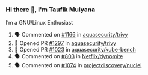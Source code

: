 ### Hi there 👋, I'm Taufik Mulyana

I’m a GNU/Linux Enthusiast

<!--START_SECTION:activity-->
1. 🗣 Commented on [#1166](https://github.com/aquasecurity/trivy/issues/1166) in [aquasecurity/trivy](https://github.com/aquasecurity/trivy)
2. 💪 Opened PR [#1297](https://github.com/aquasecurity/trivy/pull/1297) in [aquasecurity/trivy](https://github.com/aquasecurity/trivy)
3. 💪 Opened PR [#1023](https://github.com/aquasecurity/kube-bench/pull/1023) in [aquasecurity/kube-bench](https://github.com/aquasecurity/kube-bench)
4. 🗣 Commented on [#803](https://github.com/Netflix/dynomite/issues/803) in [Netflix/dynomite](https://github.com/Netflix/dynomite)
5. 🗣 Commented on [#1074](https://github.com/projectdiscovery/nuclei/issues/1074) in [projectdiscovery/nuclei](https://github.com/projectdiscovery/nuclei)
<!--END_SECTION:activity-->

